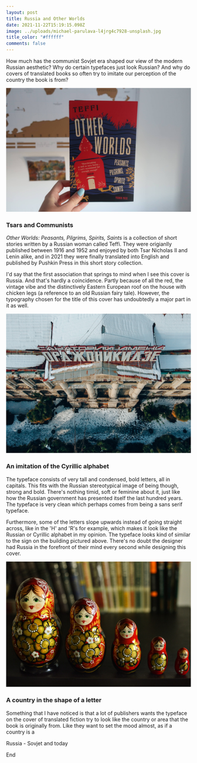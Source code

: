```yaml
---
layout: post
title: Russia and Other Worlds
date: 2021-11-22T15:19:15.098Z
image: ../uploads/michael-parulava-l4jrg4c7928-unsplash.jpg
title_color: "#ffffff"
comments: false
---
```

How much has the communist Sovjet era shaped our view of the modern Russian aesthetic? Why do certain typefaces just look Russian? And why do covers of translated books so often try to imitate our perception of the country the book is from? 

![](../uploads/20211122171309_img_3211.jpg "Other Worlds: Peasants, Pilgrims, Spirits, Saints by Teffi")

### Tsars and Communists

*Other Worlds: Peasants, Pilgrims, Spirits, Saints* is a collection of short stories written by a Russian woman called Teffi. They were origianlly published between 1916 and 1952 and enjoyed by both Tsar Nicholas II and Lenin alike, and in 2021 they were finally translated into English and published by Pushkin Press in this short story collection. 

I'd say that the first association that springs to mind when I see this cover is Russia. And that's hardly a coincidence. Partly because of all the red, the vintage vibe and the distinctively Eastern European roof on the house with chicken legs (a reference to an old Russian fairy tale). However, the typography chosen for the title of this cover has undoubtedly a major part in it as well. 

![](../uploads/stacey-zinoveva-lrvdekcwofa-unsplash.jpg "Photo by Stacey Zinov, Unsplash")

### An imitation of the Cyrillic alphabet

The typeface consists of very tall and condensed, bold letters, all in capitals. This fits with the Russian stereotypical image of being though, strong and bold. There's nothing timid, soft or feminine about it, just like how the Russian government has presented itself the last hundred years. The typeface is very clean which perhaps comes from being a sans serif typeface. 

Furthermore, some of the letters slope upwards instead of going straight across, like in the 'H' and 'R's for example, which makes it look like the Russian or Cyrillic alphabet in my opinion. The typeface looks kind of similar to the sign on the building pictured above. There's no doubt the designer had Russia in the forefront of their mind every second while designing this cover. 

![](../uploads/julia-kadel-ymulswibc3i-unsplash.jpg "Photo by Julia Kadel on Unsplash")

### A country in the shape of a letter

Something that I have noticed is that a lot of publishers wants the typeface on the cover of translated fiction try to look like the country or area that the book is originally from. Like they want to set the mood almost, as if a country is a 

Russia - Sovjet and today

End